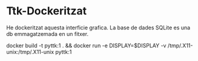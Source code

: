 # Ttk-Dockeritzat

He dockeritzat aquesta interficie grafica. La base de dades SQLite es una db emmagatzemada en un fitxer.

docker build -t pyttk:1 . && docker run -e DISPLAY=$DISPLAY -v /tmp/.X11-unix:/tmp/.X11-unix pyttk:1

